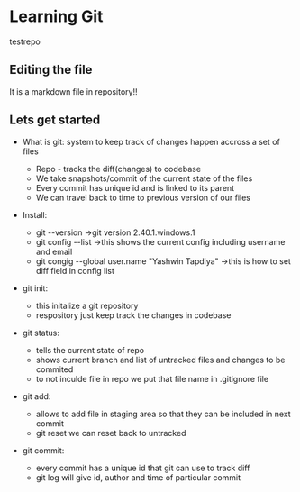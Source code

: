 # Learning Git

testrepo

## Editing the file

It is a markdown file in repository!!

## Lets get started

- What is git: system to keep track of changes happen accross a set of files

  - Repo - tracks the diff(changes) to codebase
  - We take snapshots/commit of the current state of the files
  - Every commit has unique id and is linked to its parent
  - We can travel back to time to previous version of our files

- Install:

  - git --version ->git version 2.40.1.windows.1
  - git config --list ->this shows the current config including username and email
  - git congig --global user.name "Yashwin Tapdiya" ->this is how to set diff field in config list

- git init:

  - this initalize a git repository
  - respository just keep track the changes in codebase

- git status:

  - tells the current state of repo
  - shows current branch and list of untracked files and changes to be commited
  - to not inculde file in repo we put that file name in .gitignore file

- git add:

  - allows to add file in staging area so that they can be included in next commit
  - git reset <filename> we can reset back to untracked

- git commit:

  - every commit has a unique id that git can use to track diff
  - git log will give id, author and time of particular commit
